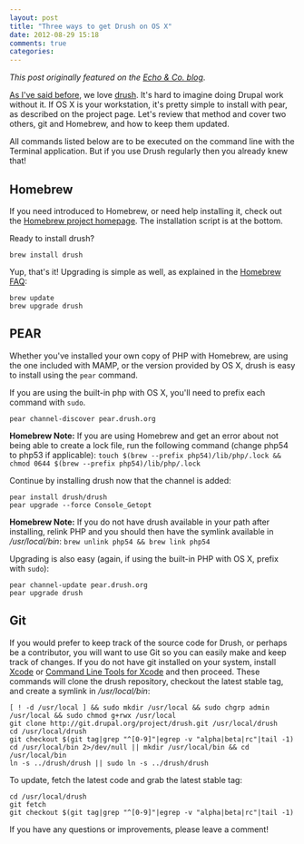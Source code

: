 ```yaml
---
layout: post
title: "Three ways to get Drush on OS X"
date: 2012-08-29 15:18
comments: true
categories:
---
```


*This post originally featured on the [Echo &amp; Co. blog](http://echo.co/blog/three-ways-get-drush-os-x)*.

[As I've said before](http://echodittolabs.org/blog/2011/03/keep-drush-up-to-date), we love [drush](http://drupal.org/project/drush). It's hard to imagine doing Drupal work without it. If OS X is your workstation, it's pretty simple to install with pear, as described on the project page. Let's review that method and cover two others, git and Homebrew, and how to keep them updated.

All commands listed below are to be executed on the command line with the Terminal application. But if you use Drush regularly then you already knew that!

## Homebrew

If you need introduced to Homebrew, or need help installing it, check out the [Homebrew project homepage](http://mxcl.github.com/homebrew/). The installation script is at the bottom.

Ready to install drush?

```
brew install drush
```

Yup, that's it! Upgrading is simple as well, as explained in the [Homebrew FAQ](https://github.com/mxcl/homebrew/wiki/FAQ):

```
brew update
brew upgrade drush
```

## PEAR

Whether you've installed your own copy of PHP with Homebrew, are using the one included with MAMP, or the version provided by OS X, drush is easy to install using the `pear` command.

If you are using the built-in php with OS X, you'll need to prefix each command with `sudo`.

```
pear channel-discover pear.drush.org
```

**Homebrew Note:** If you are using Homebrew and get an error about not being able to create a lock file, run the following command (change php54 to php53 if applicable): `touch $(brew --prefix php54)/lib/php/.lock && chmod 0644 $(brew --prefix php54)/lib/php/.lock`

Continue by installing drush now that the channel is added:

```
pear install drush/drush
pear upgrade --force Console_Getopt
```
	
**Homebrew Note:** If you do not have drush available in your path after installing, relink PHP and you should then have the symlink available in */usr/local/bin*: `brew unlink php54 && brew link php54`

Upgrading is also easy (again, if using the built-in PHP with OS X, prefix with `sudo`):

```
pear channel-update pear.drush.org
pear upgrade drush
```

## Git

If you would prefer to keep track of the source code for Drush, or perhaps be a contributor, you will want to use Git so you can easily make and keep track of changes. If you do not have git installed on your system, install [Xcode](http://itunes.apple.com/us/app/xcode/id497799835?mt=12) or [Command Line Tools for Xcode](http://developer.apple.com/downloads) and then proceed. These commands will clone the drush repository, checkout the latest stable tag, and create a symlink in */usr/local/bin*:

```
[ ! -d /usr/local ] && sudo mkdir /usr/local && sudo chgrp admin /usr/local && sudo chmod g+rwx /usr/local
git clone http://git.drupal.org/project/drush.git /usr/local/drush
cd /usr/local/drush
git checkout $(git tag|grep "^[0-9]"|egrep -v "alpha|beta|rc"|tail -1)
cd /usr/local/bin 2>/dev/null || mkdir /usr/local/bin && cd /usr/local/bin
ln -s ../drush/drush || sudo ln -s ../drush/drush
```

To update, fetch the latest code and grab the latest stable tag:

```
cd /usr/local/drush
git fetch
git checkout $(git tag|grep "^[0-9]"|egrep -v "alpha|beta|rc"|tail -1)
```

If you have any questions or improvements, please leave a comment!